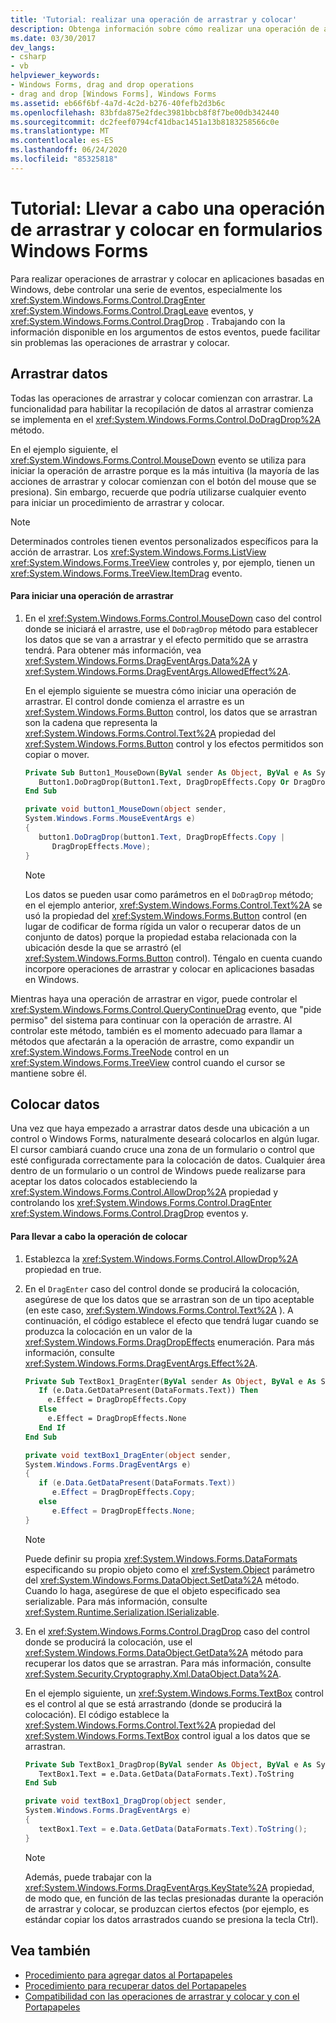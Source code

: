 ```yaml
---
title: 'Tutorial: realizar una operación de arrastrar y colocar'
description: Obtenga información sobre cómo realizar una operación de arrastrar y colocar en Windows Forms controlando una serie de eventos, especialmente los eventos DragEnter, DragLeave y DragDrop.
ms.date: 03/30/2017
dev_langs:
- csharp
- vb
helpviewer_keywords:
- Windows Forms, drag and drop operations
- drag and drop [Windows Forms], Windows Forms
ms.assetid: eb66f6bf-4a7d-4c2d-b276-40fefb2d3b6c
ms.openlocfilehash: 83bfda875e2fdec3981bbcb8f8f7be00db342440
ms.sourcegitcommit: dc2feef0794cf41dbac1451a13b8183258566c0e
ms.translationtype: MT
ms.contentlocale: es-ES
ms.lasthandoff: 06/24/2020
ms.locfileid: "85325818"
---
```

# <a name="walkthrough-performing-a-drag-and-drop-operation-in-windows-forms"></a>Tutorial: Llevar a cabo una operación de arrastrar y colocar en formularios Windows Forms
Para realizar operaciones de arrastrar y colocar en aplicaciones basadas en Windows, debe controlar una serie de eventos, especialmente los <xref:System.Windows.Forms.Control.DragEnter> <xref:System.Windows.Forms.Control.DragLeave> eventos, y <xref:System.Windows.Forms.Control.DragDrop> . Trabajando con la información disponible en los argumentos de estos eventos, puede facilitar sin problemas las operaciones de arrastrar y colocar.  
  
## <a name="dragging-data"></a>Arrastrar datos  
 Todas las operaciones de arrastrar y colocar comienzan con arrastrar. La funcionalidad para habilitar la recopilación de datos al arrastrar comienza se implementa en el <xref:System.Windows.Forms.Control.DoDragDrop%2A> método.  
  
 En el ejemplo siguiente, el <xref:System.Windows.Forms.Control.MouseDown> evento se utiliza para iniciar la operación de arrastre porque es la más intuitiva (la mayoría de las acciones de arrastrar y colocar comienzan con el botón del mouse que se presiona). Sin embargo, recuerde que podría utilizarse cualquier evento para iniciar un procedimiento de arrastrar y colocar.  
  
> [!NOTE]
> Determinados controles tienen eventos personalizados específicos para la acción de arrastrar. Los <xref:System.Windows.Forms.ListView> <xref:System.Windows.Forms.TreeView> controles y, por ejemplo, tienen un <xref:System.Windows.Forms.TreeView.ItemDrag> evento.  
  
#### <a name="to-start-a-drag-operation"></a>Para iniciar una operación de arrastrar  
  
1. En el <xref:System.Windows.Forms.Control.MouseDown> caso del control donde se iniciará el arrastre, use el `DoDragDrop` método para establecer los datos que se van a arrastrar y el efecto permitido que se arrastra tendrá. Para obtener más información, vea <xref:System.Windows.Forms.DragEventArgs.Data%2A> y <xref:System.Windows.Forms.DragEventArgs.AllowedEffect%2A>.  
  
     En el ejemplo siguiente se muestra cómo iniciar una operación de arrastrar. El control donde comienza el arrastre es un <xref:System.Windows.Forms.Button> control, los datos que se arrastran son la cadena que representa la <xref:System.Windows.Forms.Control.Text%2A> propiedad del <xref:System.Windows.Forms.Button> control y los efectos permitidos son copiar o mover.  
  
    ```vb  
    Private Sub Button1_MouseDown(ByVal sender As Object, ByVal e As System.Windows.Forms.MouseEventArgs) Handles Button1.MouseDown  
       Button1.DoDragDrop(Button1.Text, DragDropEffects.Copy Or DragDropEffects.Move)  
    End Sub  
    ```  
  
    ```csharp  
    private void button1_MouseDown(object sender,
    System.Windows.Forms.MouseEventArgs e)  
    {  
       button1.DoDragDrop(button1.Text, DragDropEffects.Copy |
          DragDropEffects.Move);  
    }  
    ```  
  
    > [!NOTE]
    > Los datos se pueden usar como parámetros en el `DoDragDrop` método; en el ejemplo anterior, <xref:System.Windows.Forms.Control.Text%2A> se usó la propiedad del <xref:System.Windows.Forms.Button> control (en lugar de codificar de forma rígida un valor o recuperar datos de un conjunto de datos) porque la propiedad estaba relacionada con la ubicación desde la que se arrastró (el <xref:System.Windows.Forms.Button> control). Téngalo en cuenta cuando incorpore operaciones de arrastrar y colocar en aplicaciones basadas en Windows.  
  
 Mientras haya una operación de arrastrar en vigor, puede controlar el <xref:System.Windows.Forms.Control.QueryContinueDrag> evento, que "pide permiso" del sistema para continuar con la operación de arrastre. Al controlar este método, también es el momento adecuado para llamar a métodos que afectarán a la operación de arrastre, como expandir un <xref:System.Windows.Forms.TreeNode> control en un <xref:System.Windows.Forms.TreeView> control cuando el cursor se mantiene sobre él.  
  
## <a name="dropping-data"></a>Colocar datos  
 Una vez que haya empezado a arrastrar datos desde una ubicación a un control o Windows Forms, naturalmente deseará colocarlos en algún lugar. El cursor cambiará cuando cruce una zona de un formulario o control que esté configurada correctamente para la colocación de datos. Cualquier área dentro de un formulario o un control de Windows puede realizarse para aceptar los datos colocados estableciendo la <xref:System.Windows.Forms.Control.AllowDrop%2A> propiedad y controlando los <xref:System.Windows.Forms.Control.DragEnter> <xref:System.Windows.Forms.Control.DragDrop> eventos y.  
  
#### <a name="to-perform-a-drop"></a>Para llevar a cabo la operación de colocar  
  
1. Establezca la <xref:System.Windows.Forms.Control.AllowDrop%2A> propiedad en true.  
  
2. En el `DragEnter` caso del control donde se producirá la colocación, asegúrese de que los datos que se arrastran son de un tipo aceptable (en este caso, <xref:System.Windows.Forms.Control.Text%2A> ). A continuación, el código establece el efecto que tendrá lugar cuando se produzca la colocación en un valor de la <xref:System.Windows.Forms.DragDropEffects> enumeración. Para más información, consulte <xref:System.Windows.Forms.DragEventArgs.Effect%2A>.  
  
    ```vb  
    Private Sub TextBox1_DragEnter(ByVal sender As Object, ByVal e As System.Windows.Forms.DragEventArgs) Handles TextBox1.DragEnter  
       If (e.Data.GetDataPresent(DataFormats.Text)) Then  
         e.Effect = DragDropEffects.Copy  
       Else  
         e.Effect = DragDropEffects.None  
       End If  
    End Sub  
    ```  
  
    ```csharp  
    private void textBox1_DragEnter(object sender,
    System.Windows.Forms.DragEventArgs e)  
    {  
       if (e.Data.GetDataPresent(DataFormats.Text))
          e.Effect = DragDropEffects.Copy;  
       else  
          e.Effect = DragDropEffects.None;  
    }  
    ```  
  
    > [!NOTE]
    > Puede definir su propia <xref:System.Windows.Forms.DataFormats> especificando su propio objeto como el <xref:System.Object> parámetro del <xref:System.Windows.Forms.DataObject.SetData%2A> método. Cuando lo haga, asegúrese de que el objeto especificado sea serializable. Para más información, consulte <xref:System.Runtime.Serialization.ISerializable>.  
  
3. En el <xref:System.Windows.Forms.Control.DragDrop> caso del control donde se producirá la colocación, use el <xref:System.Windows.Forms.DataObject.GetData%2A> método para recuperar los datos que se arrastran. Para más información, consulte <xref:System.Security.Cryptography.Xml.DataObject.Data%2A>.  
  
     En el ejemplo siguiente, un <xref:System.Windows.Forms.TextBox> control es el control al que se está arrastrando (donde se producirá la colocación). El código establece la <xref:System.Windows.Forms.Control.Text%2A> propiedad del <xref:System.Windows.Forms.TextBox> control igual a los datos que se arrastran.  
  
    ```vb  
    Private Sub TextBox1_DragDrop(ByVal sender As Object, ByVal e As System.Windows.Forms.DragEventArgs) Handles TextBox1.DragDrop  
       TextBox1.Text = e.Data.GetData(DataFormats.Text).ToString  
    End Sub  
    ```  
  
    ```csharp  
    private void textBox1_DragDrop(object sender,
    System.Windows.Forms.DragEventArgs e)  
    {  
       textBox1.Text = e.Data.GetData(DataFormats.Text).ToString();  
    }  
    ```  
  
    > [!NOTE]
    > Además, puede trabajar con la <xref:System.Windows.Forms.DragEventArgs.KeyState%2A> propiedad, de modo que, en función de las teclas presionadas durante la operación de arrastrar y colocar, se produzcan ciertos efectos (por ejemplo, es estándar copiar los datos arrastrados cuando se presiona la tecla Ctrl).  
  
## <a name="see-also"></a>Vea también

- [Procedimiento para agregar datos al Portapapeles](how-to-add-data-to-the-clipboard.md)
- [Procedimiento para recuperar datos del Portapapeles](how-to-retrieve-data-from-the-clipboard.md)
- [Compatibilidad con las operaciones de arrastrar y colocar y con el Portapapeles](drag-and-drop-operations-and-clipboard-support.md)
